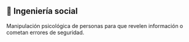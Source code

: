 
## 🧩 Ingeniería social
Manipulación psicológica de personas para que revelen información o cometan errores de seguridad.
